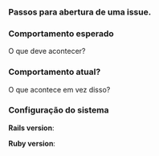### Passos para abertura de uma issue.

### Comportamento esperado
O que deve acontecer?

### Comportamento atual?
O que acontece em vez disso?

### Configuração do sistema
**Rails version**:

**Ruby version**:
